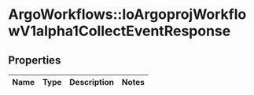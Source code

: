 # ArgoWorkflows::IoArgoprojWorkflowV1alpha1CollectEventResponse

## Properties
Name | Type | Description | Notes
------------ | ------------- | ------------- | -------------


